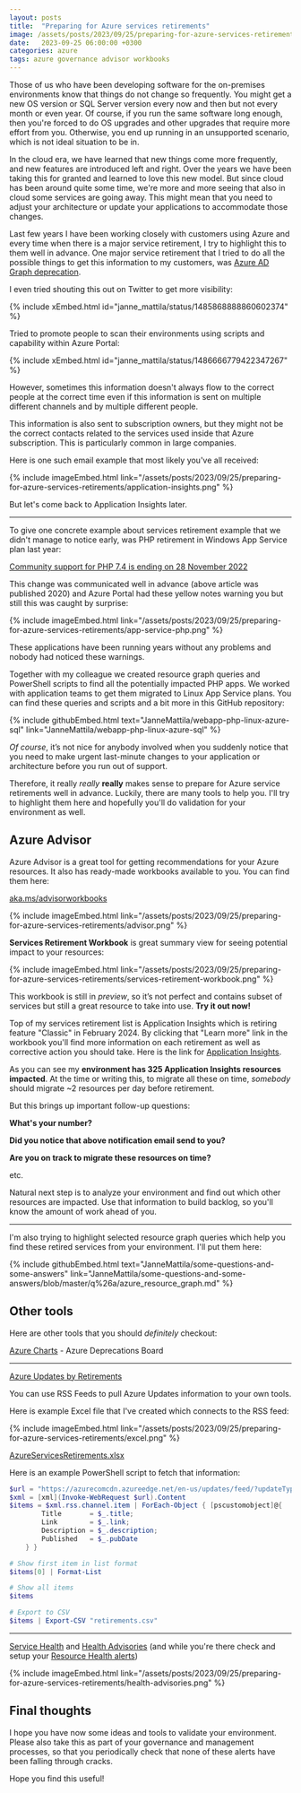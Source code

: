 ```yaml
---
layout: posts
title:  "Preparing for Azure services retirements"
image: /assets/posts/2023/09/25/preparing-for-azure-services-retirements/services-retirement-workbook.png
date:   2023-09-25 06:00:00 +0300
categories: azure
tags: azure governance advisor workbooks
---
```

Those of us who have been developing software for the on-premises environments
know that things do not change so frequently. You might get a new OS version or
SQL Server version every now and then but not every month or even year.
Of course, if you run the same software long enough, then you're forced to do
OS upgrades and other upgrades that require more effort from you. 
Otherwise, you end up running in an unsupported scenario, which is not ideal situation to be in.

In the cloud era, we have learned that new things come more frequently, 
and new features are introduced left and right. 
Over the years we have been taking this for granted and learned to love this new model.
But since cloud has been around quite some time, we're more and more seeing
that also in cloud some services are going away.
This might mean that you need to adjust your architecture or update your applications to accommodate those changes.

Last few years I have been working closely with customers using Azure
and every time when there is a major service retirement,
I try to highlight this to them well in advance. 
One major service retirement that I tried to do all the possible things
to get this information to my customers, was [Azure AD Graph deprecation](https://learn.microsoft.com/en-us/graph/migrate-azure-ad-graph-overview). 

I even tried shouting this out on Twitter to get more visibility:

{% include xEmbed.html id="janne_mattila/status/1485868888860602374" %}

Tried to promote people to scan their environments using scripts and capability within Azure Portal:

{% include xEmbed.html id="janne_mattila/status/1486666779422347267" %}

However, sometimes this information doesn't always flow to the correct people
at the correct time even if this information is sent on multiple different channels
and by multiple different people. 

This information is also sent to subscription owners, but they might not be the
correct contacts related to the services used inside that Azure subscription.
This is particularly common in large companies.

Here is one such email example that most likely you've all received:

{% include imageEmbed.html link="/assets/posts/2023/09/25/preparing-for-azure-services-retirements/application-insights.png" %}

But let's come back to Application Insights later.

---

To give one concrete example about services retirement example that we didn't manage to notice early, 
was PHP retirement in Windows App Service plan last year:

[Community support for PHP 7.4 is ending on 28 November 2022](https://azure.microsoft.com/en-us/updates/community-support-for-php-74-is-ending-on-28-november-2022/)

This change was communicated well in advance (above article was published 2020) and Azure Portal had these yellow notes
warning you but still this was caught by surprise:

{% include imageEmbed.html link="/assets/posts/2023/09/25/preparing-for-azure-services-retirements/app-service-php.png" %}

These applications have been running years without any problems and nobody had noticed these warnings.

Together with my colleague we created resource graph queries and PowerShell scripts to 
find all the potentially impacted PHP apps. We worked with application teams to 
get them migrated to Linux App Service plans. You can find these queries and scripts and a bit more in this GitHub repository:

{% include githubEmbed.html text="JanneMattila/webapp-php-linux-azure-sql" link="JanneMattila/webapp-php-linux-azure-sql" %}

_Of course_, it’s not nice for anybody involved when you suddenly notice that you need to
make urgent last-minute changes to your application or architecture before you run out of support. 

Therefore, it really _really_ **really** makes sense to prepare for Azure service
retirements well in advance. 
Luckily, there are many tools to help you. 
I'll try to highlight them here and hopefully you'll do validation for your environment as well.

## Azure Advisor

Azure Advisor is a great tool for getting recommendations for your Azure resources. 
It also has ready-made workbooks available to you. You can find them here:

[aka.ms/advisorworkbooks](https://aka.ms/advisorworkbooks)

{% include imageEmbed.html link="/assets/posts/2023/09/25/preparing-for-azure-services-retirements/advisor.png" %}

**Services Retirement Workbook** is great summary view for seeing potential impact to your resources:

{% include imageEmbed.html link="/assets/posts/2023/09/25/preparing-for-azure-services-retirements/services-retirement-workbook.png" %}

This workbook is still in _preview_, so it’s not perfect and contains subset of services
but still a great resource to take into use. **Try it out now!**

Top of my services retirement list is Application Insights which is retiring feature "Classic" in February 2024. 
By clicking that "Learn more"
link in the workbook you'll find more information on each retirement
as well as corrective action you should take.
Here is the link for [Application Insights](https://azure.microsoft.com/en-us/updates/we-re-retiring-classic-application-insights-on-29-february-2024/).

As you can see my **environment has 325 Application Insights resources impacted**.
At the time or writing this, to migrate all these on time, _somebody_ should migrate ~2 resources per day before retirement. 

But this brings up important follow-up questions: 

**What's your number?**

**Did you notice that above notification email send to you?**

**Are you on track to migrate these resources on time?**

etc.

Natural next step is to analyze your environment and find out which other resources are impacted.
Use that information to build backlog, so you'll know the amount of work ahead of you.

---

I'm also trying to highlight selected resource graph queries which help you find these retired services from your environment.
I'll put them here:

{% include githubEmbed.html text="JanneMattila/some-questions-and-some-answers" link="JanneMattila/some-questions-and-some-answers/blob/master/q%26a/azure_resource_graph.md" %}

## Other tools

Here are other tools that you should *definitely* checkout:

[Azure Charts](https://azurecharts.com/timeboards/deprecations) - Azure Deprecations Board

---

[Azure Updates by Retirements](https://azure.microsoft.com/en-us/updates/?updateType=retirements)

You can use RSS Feeds to pull Azure Updates information to your own tools.

Here is example Excel file that I've created which connects to the RSS feed:

{% include imageEmbed.html link="/assets/posts/2023/09/25/preparing-for-azure-services-retirements/excel.png" %}

[AzureServicesRetirements.xlsx](/assets/posts/2023/09/25/preparing-for-azure-services-retirements/AzureServicesRetirements.xlsx)

Here is an example PowerShell script to fetch that information:

```powershell
$url = "https://azurecomcdn.azureedge.net/en-us/updates/feed/?updateType=retirements"
$xml = [xml](Invoke-WebRequest $url).Content
$items = $xml.rss.channel.item | ForEach-Object { [pscustomobject]@{ 
        Title       = $_.title; 
        Link        = $_.link; 
        Description = $_.description; 
        Published   = $_.pubDate 
    } }

# Show first item in list format
$items[0] | Format-List

# Show all items
$items

# Export to CSV
$items | Export-CSV "retirements.csv"
```

---

[Service Health](https://portal.azure.com/#view/Microsoft_Azure_Health/AzureHealthBrowseBlade/~/serviceIssues) and 
[Health Advisories](https://learn.microsoft.com/en-us/azure/service-health/service-health-overview#service-health-events) 
(and while you're there check and setup your [Resource Health alerts](https://learn.microsoft.com/en-us/azure/service-health/resource-health-alert-monitor-guide))

{% include imageEmbed.html link="/assets/posts/2023/09/25/preparing-for-azure-services-retirements/health-advisories.png" %}

## Final thoughts

I hope you have now some ideas and tools to validate your environment. 
Please also take this as part of your governance and management processes,
so that you periodically check that none of these alerts have been falling through cracks.

Hope you find this useful!
